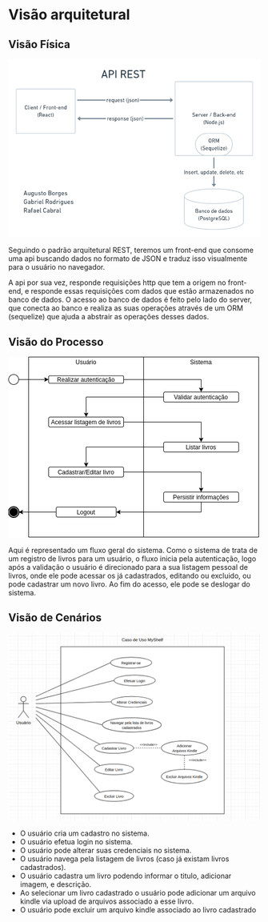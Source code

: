 # Visão arquitetural

## Visão Física

![API Rest Diagram](../API_rest_diagram.png)

Seguindo o padrão arquitetural REST, teremos um front-end que consome uma api buscando dados no formato de JSON e traduz isso visualmente para o usuário no navegador.

A api por sua vez, responde requisições http que tem a origem no front-end, e responde essas requisições com dados que estão armazenados no banco de dados. O acesso ao banco de dados é feito pelo lado do server, que conecta ao banco e realiza as suas operações através de um ORM (sequelize) que ajuda a abstrair as operações desses dados.

## Visão do Processo

![Visao do processo](./VisaoDeProcesso.png)

Aqui é representado um fluxo geral do sistema. Como o sistema de trata de um registro de livros para um usuário, o fluxo inicia pela autenticação, logo após a validação o usuário é direcionado para a sua listagem pessoal de livros, onde ele pode acessar os já cadastrados, editando ou excluido, ou pode cadastrar um novo livro. Ao fim do acesso, ele pode se deslogar do sistema.

## Visão de Cenários

![Casos de uso](./use_case_diagram.png)

 - O usuário cria  um cadastro no sistema.
 - O usuário efetua login no sistema.
 - O usuário pode alterar suas credenciais no sistema.
 - O usuário navega pela listagem de livros (caso já existam livros cadastrados).
 - O usuário cadastra um livro podendo informar o titulo, adicionar imagem, e descrição.
 - Ao selecionar um livro cadastrado o usuário pode adicionar um arquivo kindle via upload de arquivos associado a esse livro.
 - O usuário pode excluir um arquivo kindle associado ao livro cadastrado
 
